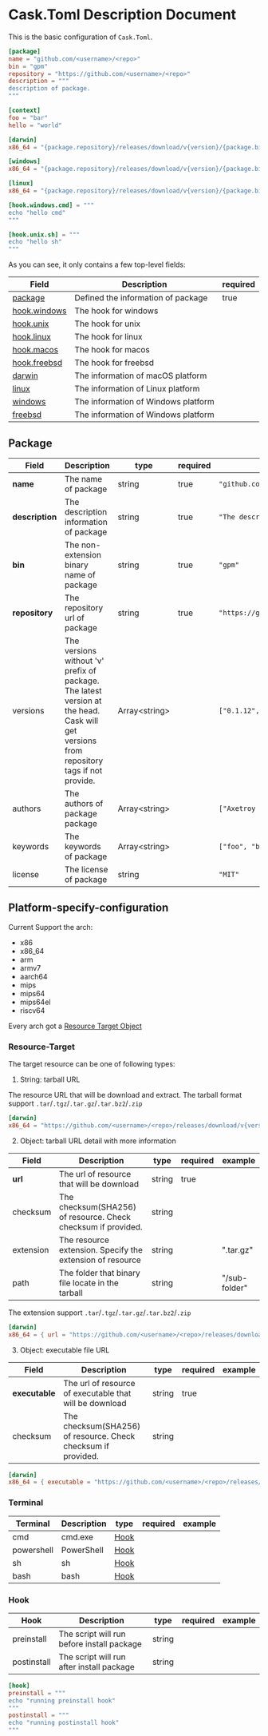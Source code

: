 # Cask.Toml Description Document

This is the basic configuration of `Cask.Toml`.

```toml
[package]
name = "github.com/<username>/<repo>"
bin = "gpm"
repository = "https://github.com/<username>/<repo>"
description = """
description of package.
"""

[context]
foo = "bar"
hello = "world"

[darwin]
x86_64 = "{package.repository}/releases/download/v{version}/{package.bin}_darwin_amd64.tar.gz"

[windows]
x86_64 = "{package.repository}/releases/download/v{version}/{package.bin}_windows_amd64.tar.gz"

[linux]
x86_64 = "{package.repository}/releases/download/v{version}/{package.bin}_linux_amd64.tar.gz"

[hook.windows.cmd] = """
echo "hello cmd"
"""

[hook.unix.sh] = """
echo "hello sh"
"""
```

As you can see, it only contains a few top-level fields:

| Field                                      | Description                         | required |
| ------------------------------------------ | ----------------------------------- | -------- |
| [package](#Package)                        | Defined the information of package  | true     |
| [hook.windows](#Terminal)                  | The hook for windows                |          |
| [hook.unix](#Terminal)                     | The hook for unix                   |          |
| [hook.linux](#Terminal)                    | The hook for linux                  |          |
| [hook.macos](#Terminal)                    | The hook for macos                  |          |
| [hook.freebsd](#Terminal)                  | The hook for freebsd                |          |
| [darwin](#Platform-specify-configuration)  | The information of macOS platform   |          |
| [linux](#Platform-specify-configuration)   | The information of Linux platform   |          |
| [windows](#Platform-specify-configuration) | The information of Windows platform |          |
| [freebsd](#Platform-specify-configuration) | The information of Windows platform |          |

## Package

| Field           | Description                                                                                                                                      | type            | required | example                                   |
| --------------- | ------------------------------------------------------------------------------------------------------------------------------------------------ | --------------- | -------- | ----------------------------------------- |
| **name**        | The name of package                                                                                                                              | string          | true     | `"github.com/axetroy/gpm.rs"`             |
| **description** | The description information of package                                                                                                           | string          | true     | `"The description"`                       |
| **bin**         | The non-extension binary name of package                                                                                                         | string          | true     | `"gpm"`                                   |
| **repository**  | The repository url of package                                                                                                                    | string          | true     | `"https://github.com/axetroy/gpm.rs.git"` |
| versions        | The versions without 'v' prefix of package.<br/>The latest version at the head.<br/> Cask will get versions from repository tags if not provide. | Array\<string\> |          | `["0.1.12", "0.1.11"]`                    |
| authors         | The authors of package package                                                                                                                   | Array\<string\> |          | `["Axetroy <axetroy.dev@gmail.com>"]`     |
| keywords        | The keywords of package                                                                                                                          | Array\<string\> |          | `["foo", "bar"]`                          |
| license         | The license of package                                                                                                                           | string          |          | `"MIT"`                                   |

## Platform-specify-configuration

Current Support the arch:

- x86
- x86_64
- arm
- armv7
- aarch64
- mips
- mips64
- mips64el
- riscv64

Every arch got a [Resource Target Object](#Resource-Target)

### Resource-Target

The target resource can be one of following types:

1. String: tarball URL

The resource URL that will be download and extract. The tarball format support `.tar`/`.tgz`/`.tar.gz`/`.tar.bz2`/`.zip`

```toml
[darwin]
x86_64 = "https://github.com/<username>/<repo>/releases/download/v{version}/darwin_amd64.tar.gz"
```

2. Object: tarball URL detail with more information

| Field     | Description                                                   | type   | required | example       |
| --------- | ------------------------------------------------------------- | ------ | -------- | ------------- |
| **url**   | The url of resource that will be download                     | string | true     |               |
| checksum  | The checksum(SHA256) of resource. Check checksum if provided. | string |          |               |
| extension | The resource extension. Specify the extension of resource     | string |          | ".tar.gz"     |
| path      | The folder that binary file locate in the tarball             | string |          | "/sub-folder" |

The extension support `.tar`/`.tgz`/`.tar.gz`/`.tar.bz2`/`.zip`

```toml
[darwin]
x86_64 = { url = "https://github.com/<username>/<repo>/releases/download/v{version}/darwin_amd64.tar.gz", checksum = "15f841b9b8f60033528dfdce5883e622145911ede1f59d1f302042ded4c565a4", extension = ".tar.gz" }
```

3. Object: executable file URL

| Field          | Description                                                   | type   | required | example |
| -------------- | ------------------------------------------------------------- | ------ | -------- | ------- |
| **executable** | The url of resource of executable that will be download       | string | true     |         |
| checksum       | The checksum(SHA256) of resource. Check checksum if provided. | string |          |         |

```toml
[darwin]
x86_64 = { executable = "https://github.com/<username>/<repo>/releases/download/v{version}/executable" }
```

### Terminal

| Terminal   | Description | type          | required | example |
| ---------- | ----------- | ------------- | -------- | ------- |
| cmd        | cmd.exe     | [Hook](#Hook) |          |         |
| powershell | PowerShell  | [Hook](#Hook) |          |         |
| sh         | sh          | [Hook](#Hook) |          |         |
| bash       | bash        | [Hook](#Hook) |          |         |

### Hook

| Hook        | Description                                | type   | required | example |
| ----------- | ------------------------------------------ | ------ | -------- | ------- |
| preinstall  | The script will run before install package | string |          |         |
| postinstall | The script will run after install package  | string |          |         |

```toml
[hook]
preinstall = """
echo "running preinstall hook"
"""
postinstall = """
echo "running postinstall hook"
"""
```
